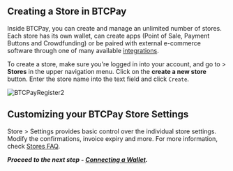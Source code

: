 ## Creating a Store in BTCPay

Inside BTCPay, you can create and manage an unlimited number of stores. Each store has its own wallet, can create apps (Point of Sale, Payment Buttons and Crowdfunding) or be paired with external e-commerce software through one of many available [integrations](https://docs.btcpayserver.org/integrations/).

To create a store, make sure you're logged in into your account, and go to > <strong>Stores</strong> in the upper navigation menu. Click on the <strong>create a new store</strong> button. Enter the store name into the text field and click `Create`.

![BTCPayRegister2](img/BTCPayGettingStartedStoreRegistration1.jpg)

## Customizing your BTCPay Store Settings

Store > Settings provides basic control over the individual store settings. Modify the confirmations, invoice expiry and more.  For more information, check [Stores FAQ](FAQ/FAQ-Stores.md).

***Proceed to the next step - [Connecting a Wallet](WalletConnect.md).***
